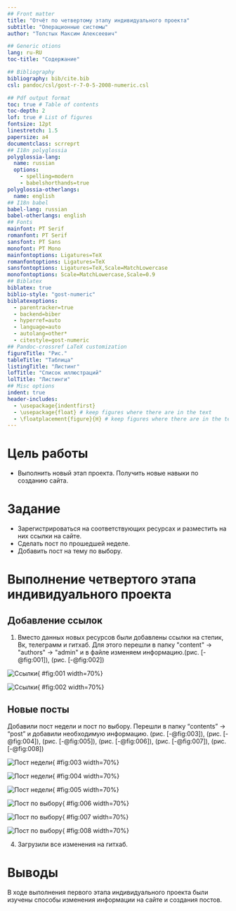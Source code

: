 ```yaml
---
## Front matter
title: "Отчёт по четвертому этапу индивидуального проекта"
subtitle: "Операционные системы"
author: "Толстых Максим Алексеевич"

## Generic otions
lang: ru-RU
toc-title: "Содержание"

## Bibliography
bibliography: bib/cite.bib
csl: pandoc/csl/gost-r-7-0-5-2008-numeric.csl

## Pdf output format
toc: true # Table of contents
toc-depth: 2
lof: true # List of figures
fontsize: 12pt
linestretch: 1.5
papersize: a4
documentclass: scrreprt
## I18n polyglossia
polyglossia-lang:
  name: russian
  options:
	- spelling=modern
	- babelshorthands=true
polyglossia-otherlangs:
  name: english
## I18n babel
babel-lang: russian
babel-otherlangs: english
## Fonts
mainfont: PT Serif
romanfont: PT Serif
sansfont: PT Sans
monofont: PT Mono
mainfontoptions: Ligatures=TeX
romanfontoptions: Ligatures=TeX
sansfontoptions: Ligatures=TeX,Scale=MatchLowercase
monofontoptions: Scale=MatchLowercase,Scale=0.9
## Biblatex
biblatex: true
biblio-style: "gost-numeric"
biblatexoptions:
  - parentracker=true
  - backend=biber
  - hyperref=auto
  - language=auto
  - autolang=other*
  - citestyle=gost-numeric
## Pandoc-crossref LaTeX customization
figureTitle: "Рис."
tableTitle: "Таблица"
listingTitle: "Листинг"
lofTitle: "Список иллюстраций"
lolTitle: "Листинги"
## Misc options
indent: true
header-includes:
  - \usepackage{indentfirst}
  - \usepackage{float} # keep figures where there are in the text
  - \floatplacement{figure}{H} # keep figures where there are in the text
---
```



# Цель работы
- Выполнить новый этап проекта. Получить новые навыки по созданию сайта.

# Задание
- Зарегистрироваться на соответствующих ресурсах и разместить на них ссылки на сайте.
- Сделать пост по прошедшей неделе.
- Добавить пост на тему по выбору.

# Выполнение четвертого этапа индивидуального проекта

## Добавление ссылок

1. Вместо данных новых ресурсов были добавлены ссылки на степик, Вк, телеграмм и гитхаб. Для этого перешли в папку "content" -> "authors" -> "admin" и в файле изменяем информацию.(рис. [-@fig:001]), (рис. [-@fig:002])

![Ссылки](image/1.png){ #fig:001 width=70%}

![Ссылки](image/2.png){ #fig:002 width=70%}


## Новые посты

Добавили пост недели и пост по выбору. Перешли в папку “contents”
-> “post” и добавили необходимую информацию. (рис. [-@fig:003]), (рис. [-@fig:004]), (рис. [-@fig:005]), (рис. [-@fig:006]), (рис. [-@fig:007]), (рис. [-@fig:008])

![Пост недели](image/3.png){ #fig:003 width=70%}

![Пост недели](image/4.png){ #fig:004 width=70%}

![Пост недели](image/5.png){ #fig:005 width=70%}

![Пост по выбору](image/6.png){ #fig:006 width=70%}

![Пост по выбору](image/7.png){ #fig:007 width=70%}

![Пост по выбору](image/8.png){ #fig:008 width=70%}

4. Загрузили все изменения на гитхаб.



# Выводы

В ходе выполнения первого этапа индивидуального проекта были изучены способы изменения информации на сайте и создания постов.
